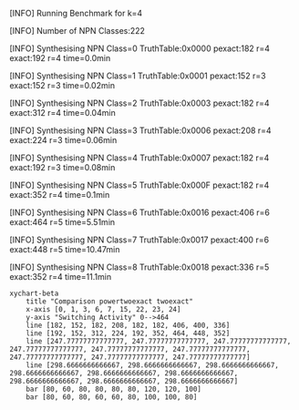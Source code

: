 [INFO] Running Benchmark for k=4

[INFO] Number of NPN Classes:222

[INFO] Synthesising NPN Class=0 TruthTable:0x0000 pexact:182 r=4 exact:192 r=4 time=0.0min 

[INFO] Synthesising NPN Class=1 TruthTable:0x0001 pexact:152 r=3 exact:152 r=3 time=0.02min 

[INFO] Synthesising NPN Class=2 TruthTable:0x0003 pexact:182 r=4 exact:312 r=4 time=0.04min 

[INFO] Synthesising NPN Class=3 TruthTable:0x0006 pexact:208 r=4 exact:224 r=3 time=0.06min 

[INFO] Synthesising NPN Class=4 TruthTable:0x0007 pexact:182 r=4 exact:192 r=3 time=0.08min 

[INFO] Synthesising NPN Class=5 TruthTable:0x000F pexact:182 r=4 exact:352 r=4 time=0.1min 

[INFO] Synthesising NPN Class=6 TruthTable:0x0016 pexact:406 r=6 exact:464 r=5 time=5.51min 

[INFO] Synthesising NPN Class=7 TruthTable:0x0017 pexact:400 r=6 exact:448 r=5 time=10.47min 

[INFO] Synthesising NPN Class=8 TruthTable:0x0018 pexact:336 r=5 exact:352 r=4 time=11.1min 

```mermaid
xychart-beta
    title "Comparison powertwoexact twoexact"
    x-axis [0, 1, 3, 6, 7, 15, 22, 23, 24]
    y-axis "Switching Activity" 0-->464
    line [182, 152, 182, 208, 182, 182, 406, 400, 336]
    line [192, 152, 312, 224, 192, 352, 464, 448, 352]
    line [247.77777777777777, 247.77777777777777, 247.77777777777777, 247.77777777777777, 247.77777777777777, 247.77777777777777, 247.77777777777777, 247.77777777777777, 247.77777777777777]
    line [298.6666666666667, 298.6666666666667, 298.6666666666667, 298.6666666666667, 298.6666666666667, 298.6666666666667, 298.6666666666667, 298.6666666666667, 298.6666666666667]
    bar [80, 60, 80, 80, 80, 80, 120, 120, 100]
    bar [80, 60, 80, 60, 60, 80, 100, 100, 80]
```

